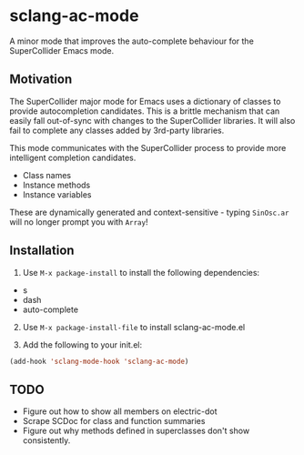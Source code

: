 # sclang-ac-mode

A minor mode that improves the auto-complete behaviour for the SuperCollider Emacs mode.

## Motivation

The SuperCollider major mode for Emacs uses a dictionary of classes to provide
autocompletion candidates. This is a brittle mechanism that can easily fall
out-of-sync with changes to the SuperCollider libraries. It will also fail to
complete any classes added by 3rd-party libraries.

This mode communicates with the SuperCollider process to provide more
intelligent completion candidates.

* Class names
* Instance methods
* Instance variables

These are dynamically generated and context-sensitive - typing `SinOsc.ar` will
no longer prompt you with `Array`!

## Installation

1. Use `M-x package-install` to install the following dependencies:

  * s
  * dash
  * auto-complete

2. Use `M-x package-install-file` to install sclang-ac-mode.el

3. Add the following to your init.el:

  ```lisp
  (add-hook 'sclang-mode-hook 'sclang-ac-mode)
  ```

## TODO

* Figure out how to show all members on electric-dot
* Scrape SCDoc for class and function summaries
* Figure out why methods defined in superclasses don't show consistently.
